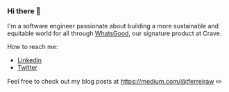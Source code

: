 ### Hi there 👋


I'm a software engineer passionate about building a more sustainable and equitable world for all through [WhatsGood](https://sourcewhatsgood.com/), our signature product at Crave.

How to reach me:
- [Linkedin](https://www.linkedin.com/in/thiago-ferreira-380427a8/)
- [Twitter](https://twitter.com/tferreiraw) 

Feel free to check out my blog posts at https://medium.com/@tferreiraw ✏️

<!--
**thiagoferreiraw/thiagoferreiraw** is a ✨ _special_ ✨ repository because its `README.md` (this file) appears on your GitHub profile.

Here are some ideas to get you started:

- 🔭 I’m currently working on ...
- 🌱 I’m currently learning ...
- 👯 I’m looking to collaborate on ...
- 🤔 I’m looking for help with ...
- 💬 Ask me about ...
- 📫 How to reach me: ...
- 😄 Pronouns: ...
- ⚡ Fun fact: ...
-->
